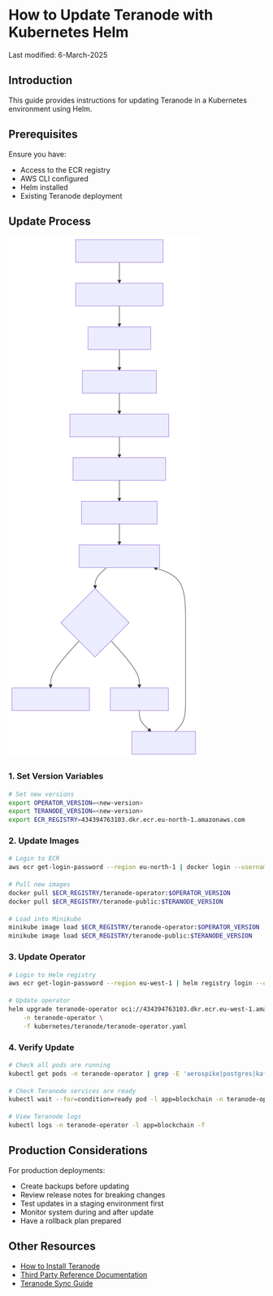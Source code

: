 # How to Update Teranode with Kubernetes Helm

Last modified: 6-March-2025

## Introduction

This guide provides instructions for updating Teranode in a Kubernetes environment using Helm.

## Prerequisites

Ensure you have:
- Access to the ECR registry
- AWS CLI configured
- Helm installed
- Existing Teranode deployment

## Update Process

![kubernetesOperatorUpdateProcess.svg](img/mermaid/kubernetesOperatorUpdateProcess.svg)

### 1. Set Version Variables

```bash
# Set new versions
export OPERATOR_VERSION=<new-version>
export TERANODE_VERSION=<new-version>
export ECR_REGISTRY=434394763103.dkr.ecr.eu-north-1.amazonaws.com
```

### 2. Update Images

```bash
# Login to ECR
aws ecr get-login-password --region eu-north-1 | docker login --username AWS --password-stdin $ECR_REGISTRY

# Pull new images
docker pull $ECR_REGISTRY/teranode-operator:$OPERATOR_VERSION
docker pull $ECR_REGISTRY/teranode-public:$TERANODE_VERSION

# Load into Minikube
minikube image load $ECR_REGISTRY/teranode-operator:$OPERATOR_VERSION
minikube image load $ECR_REGISTRY/teranode-public:$TERANODE_VERSION
```

### 3. Update Operator

```bash
# Login to Helm registry
aws ecr get-login-password --region eu-west-1 | helm registry login --username AWS --password-stdin 434394763103.dkr.ecr.eu-west-1.amazonaws.com

# Update operator
helm upgrade teranode-operator oci://434394763103.dkr.ecr.eu-west-1.amazonaws.com/teranode-operator \
    -n teranode-operator \
    -f kubernetes/teranode/teranode-operator.yaml
```

### 4. Verify Update

```bash
# Check all pods are running
kubectl get pods -n teranode-operator | grep -E 'aerospike|postgres|kafka|teranode-operator'

# Check Teranode services are ready
kubectl wait --for=condition=ready pod -l app=blockchain -n teranode-operator --timeout=300s

# View Teranode logs
kubectl logs -n teranode-operator -l app=blockchain -f
```

## Production Considerations

For production deployments:
- Create backups before updating
- Review release notes for breaking changes
- Test updates in a staging environment first
- Monitor system during and after update
- Have a rollback plan prepared

## Other Resources

- [How to Install Teranode](minersHowToInstallation.md)
- [Third Party Reference Documentation](../../../references/thirdPartySoftwareRequirements.md)
- [Teranode Sync Guide](../../../howto/miners/minersHowToSyncTheNode.md)
